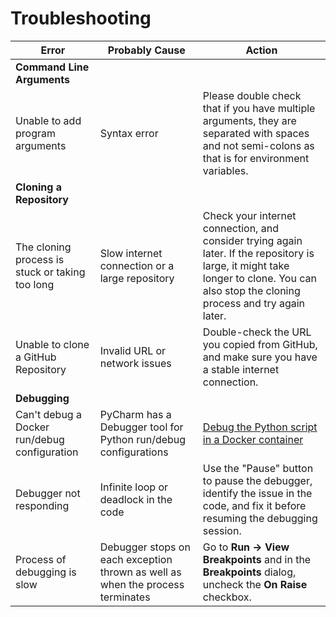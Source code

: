 # Troubleshooting


Error      | Probably Cause         | Action
----------------------- | --------------------- | -------------------------
**Command Line Arguments** | 
Unable to add program arguments | Syntax error | Please double check that if you have multiple arguments, they are separated with spaces and not semi-colons as that is for environment variables.
**Cloning a Repository** | 
The cloning process is stuck or taking too long | Slow internet connection or a large repository | Check your internet connection, and consider trying again later. If the repository is large, it might take longer to clone. You can also stop the cloning process and try again later.
Unable to clone a GitHub Repository | Invalid URL or network issues | Double-check the URL you copied from GitHub, and make sure you have a stable internet connection. 
**Debugging** |
Can't debug a Docker run/debug configuration | PyCharm has a Debugger tool for Python run/debug configurations | [Debug the Python script in a Docker container](https://www.jetbrains.com/help/pycharm/using-docker-as-a-remote-interpreter.html#debug)
Debugger not responding | Infinite loop or deadlock in the code | Use the "Pause" button to pause the debugger, identify the issue in the code, and fix it before resuming the debugging session.
Process of debugging is slow | Debugger stops on each exception thrown as well as when the process terminates | Go to **Run -> View Breakpoints** and in the **Breakpoints** dialog, uncheck the **On Raise** checkbox.


